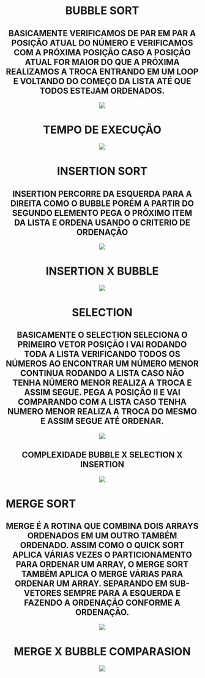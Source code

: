 <html>
<body>
<h1 color="blue" align="center">BUBBLE SORT</h1>
<p>
<h2 align="center">BASICAMENTE VERIFICAMOS DE PAR EM PAR A POSIÇÃO ATUAL DO NÚMERO E VERIFICAMOS COM A PRÓXIMA POSIÇÃO CASO A POSIÇÃO ATUAL FOR MAIOR DO QUE A PRÓXIMA REALIZAMOS A TROCA
ENTRANDO EM UM LOOP E VOLTANDO DO COMEÇO DA LISTA ATÉ QUE TODOS ESTEJAM ORDENADOS.</h2>
</p>
<p align="center">
<img src="https://www.programiz.com/sites/tutorial2program/files/Bubble-sort-0.png">
</p>
<h1 color="blue" align="center">TEMPO DE EXECUÇÃO</h1>
<p align="center">
  <img src="https://miro.medium.com/max/599/1*9xHclC3mesd9G2fFSt76fA.png">
</p>
<h1 color="blue" align="center">INSERTION SORT</h1>
<p>
<h2 align="center">INSERTION PERCORRE DA ESQUERDA PARA A DIREITA COMO O BUBBLE PORÉM A PARTIR DO SEGUNDO ELEMENTO PEGA O PRÓXIMO ITEM DA LISTA E ORDENA USANDO
O CRITERIO DE ORDENAÇÃO</h2>
</p>

<p align="center">
<img src="https://miro.medium.com/max/765/0*1zi2XtjiLXa3LYZh.PNG"
</P>
<h1 align="center">INSERTION X BUBBLE </h1>
<p align="center">
<img src="https://4.bp.blogspot.com/-EyeELX6FcgI/WzAk5BAA7nI/AAAAAAAAIFM/rjJ4_kKZ4P8Izyp15y2xZaJ0peYdtW29QCLcBGAs/s1600/comparativo-desempenho-bubble-selection-insertion-sort.png">
</p>
<h1 color="blue" align="center">SELECTION</h1>
<h2 align='center'>BASICAMENTE O SELECTION SELECIONA O PRIMEIRO VETOR POSIÇÃO I VAI RODANDO TODA A LISTA VERIFICANDO TODOS OS NÚMEROS AO ENCONTRAR UM NÚMERO MENOR CONTINUA RODANDO A LISTA
CASO NÃO TENHA NÚMERO MENOR REALIZA A TROCA E ASSIM SEGUE. PEGA A POSIÇÃO II E VAI COMPARANDO COM A LISTA CASO TENHA NUMERO MENOR REALIZA A TROCA DO MESMO E ASSIM SEGUE
ATÉ ORDENAR.</h2>
<p align="center">
<img src='https://www.programiz.com/sites/tutorial2program/files/Selection-sort-0.png'
</p>
<h2 align='center'>COMPLEXIDADE BUBBLE X SELECTION X INSERTION</h2>
<p align='center'>
<img src='https://miro.medium.com/max/981/1*sav5YXtt9R_3jmw7TBcSMg.png'>
</p>
<h1 aling='center'>MERGE SORT</h1>
<h2 align='center'>MERGE É A ROTINA QUE COMBINA DOIS ARRAYS ORDENADOS EM UM OUTRO TAMBÉM ORDENADO. ASSIM COMO O QUICK SORT APLICA VÁRIAS VEZES O PARTICIONAMENTO PARA ORDENAR UM ARRAY, O MERGE SORT TAMBÉM APLICA O MERGE VÁRIAS PARA ORDENAR UM ARRAY. SEPARANDO EM SUB-VETORES SEMPRE PARA A ESQUERDA E FAZENDO A ORDENAÇÃO CONFORME
A ORDENAÇÃO.</h2>
<p align='center'><img src='https://www.programiz.com/sites/tutorial2program/files/merge-sort-example_0.png'></p>
<h1 align='center'>MERGE X BUBBLE COMPARASION</h1>
<p align='center'><img src='https://plotly.com/~patelpiya/23/time-comparison-between-bubble-sort-merge-sort.png'</p>

</body>
</html>
